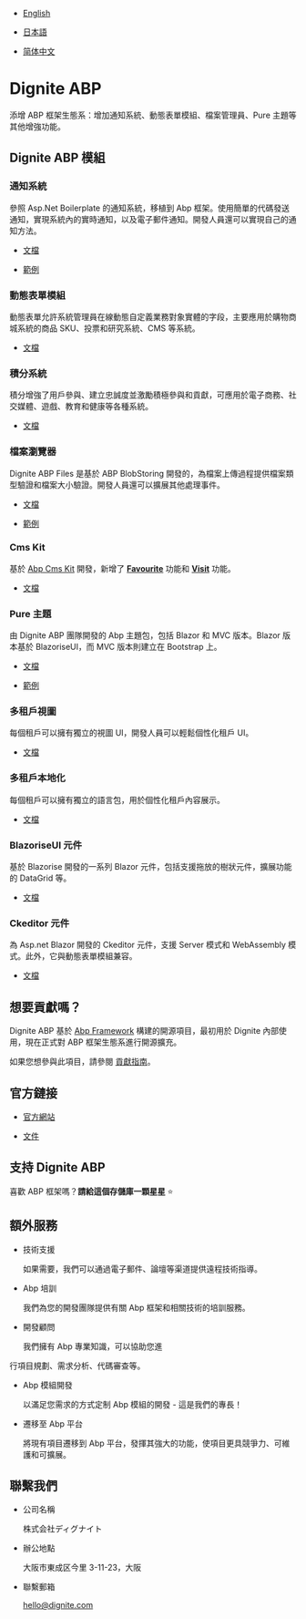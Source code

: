 
- [English](README.md)

- [日本語](README.ja.md)

- [简体中文](README.zh_Hans.md)

# Dignite ABP

添增 ABP 框架生態系：增加通知系統、動態表單模組、檔案管理員、Pure 主題等其他增強功能。

## Dignite ABP 模組

### 通知系統

參照 Asp.Net Boilerplate 的通知系統，移植到 Abp 框架。使用簡單的代碼發送通知，實現系統內的實時通知，以及電子郵件通知。開發人員還可以實現自己的通知方法。

- [文檔](https://learn.dignite.com/zh-Hans/abp/latest/Notifications)

- [範例](https://github.com/dignite-projects/dignite-abp/tree/main/samples/NotificationCenterSample)

### 動態表單模組

動態表單允許系統管理員在線動態自定義業務對象實體的字段，主要應用於購物商城系統的商品 SKU、投票和研究系統、CMS 等系統。

- [文檔](https://learn.dignite.com/zh-Hans/abp/latest/Dynamic-Forms)

### 積分系統

積分增強了用戶參與、建立忠誠度並激勵積極參與和貢獻，可應用於電子商務、社交媒體、遊戲、教育和健康等各種系統。

- [文檔](https://learn.dignite.com/zh-Hans/abp/latest/Points)

### 檔案瀏覽器

Dignite ABP Files 是基於 ABP BlobStoring 開發的，為檔案上傳過程提供檔案類型驗證和檔案大小驗證。開發人員還可以擴展其他處理事件。

- [文檔](https://learn.dignite.com/zh-Hans/abp/latest/File-Explorer)

- [範例](https://github.com/dignite-projects/dignite-abp/tree/main/samples/FileExplorerSample)

### Cms Kit

基於 [Abp Cms Kit](https://docs.abp.io/zh-Hans/abp/latest/Modules/Cms-Kit/Index) 開發，新增了 [**Favourite**](https://learn.dignite.com/ja/abp/latest/Cms-Kit/Favourite) 功能和 [**Visit**](https://learn.dignite.com/ja/abp/latest/Cms-Kit/Visit) 功能。

- [文檔](https://learn.dignite.com/zh-Hans/abp/latest/Cms-Kit/Index)

### Pure 主題

由 Dignite ABP 團隊開發的 Abp 主題包，包括 Blazor 和 MVC 版本。Blazor 版本基於 BlazoriseUI，而 MVC 版本則建立在 Bootstrap 上。

- [文檔](https://learn.dignite.com/zh-Hans/abp/latest/Pure-Theme)

- [範例](https://github.com/dignite-projects/dignite-abp/tree/main/modules/pure-theme)

### 多租戶視圖

每個租戶可以擁有獨立的視圖 UI，開發人員可以輕鬆個性化租戶 UI。

- [文檔](https://learn.dignite.com/zh-Hans/abp/latest/Views-MultiTenancy)

### 多租戶本地化

每個租戶可以擁有獨立的語言包，用於個性化租戶內容展示。

- [文檔](https://learn.dignite.com/zh-Hans/abp/latest/Localization-MultiTenancy)

### BlazoriseUI 元件

基於 Blazorise 開發的一系列 Blazor 元件，包括支援拖放的樹狀元件，擴展功能的 DataGrid 等。

- [文檔](https://learn.dignite.com/zh-Hans/abp/latest/BlazoriseUI-Component)

### Ckeditor 元件

為 Asp.net Blazor 開發的 Ckeditor 元件，支援 Server 模式和 WebAssembly 模式。此外，它與動態表單模組兼容。

- [文檔](https://learn.dignite.com/zh-Hans/abp/latest/Blazor-Ckeditor-Component)

## 想要貢獻嗎？

Dignite ABP 基於 [Abp Framework](https://github.com/abpframework) 構建的開源項目，最初用於 Dignite 內部使用，現在正式對 ABP 框架生態系進行開源擴充。

如果您想參與此項目，請參閱 [貢獻指南](https://learn.dignite.com/zh-Hans/abp/latest/Contribution/Index)。

## 官方鏈接

- <a href="https://dignite.com/dignite-abp" target="_blank">官方網站</a>

- <a href="https://learn.dignite.com/zh-Hans/abp" target="_blank">文件</a>

## 支持 Dignite ABP

喜歡 ABP 框架嗎？**請給這個存儲庫一顆星星** :star:

## 額外服務

- 技術支援

  如果需要，我們可以通過電子郵件、論壇等渠道提供遠程技術指導。

- Abp 培訓

  我們為您的開發團隊提供有關 Abp 框架和相關技術的培訓服務。

- 開發顧問

  我們擁有 Abp 專業知識，可以協助您進

行項目規劃、需求分析、代碼審查等。

- Abp 模組開發

  以滿足您需求的方式定制 Abp 模組的開發 - 這是我們的專長！

- 遷移至 Abp 平台

  將現有項目遷移到 Abp 平台，發揮其強大的功能，使項目更具競爭力、可維護和可擴展。

## 聯繫我們

- 公司名稱

  株式会社ディグナイト

- 辦公地點

  大阪市東成区今里 3-11-23，大阪

- 聯繫郵箱
  
  <hello@dignite.com>
  